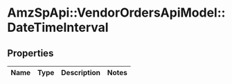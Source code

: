 # AmzSpApi::VendorOrdersApiModel::DateTimeInterval

## Properties
Name | Type | Description | Notes
------------ | ------------- | ------------- | -------------

